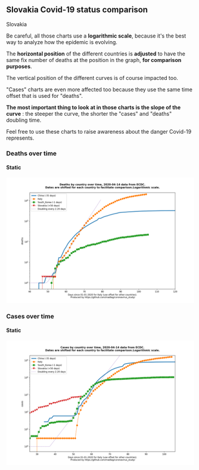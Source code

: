 ## Slovakia Covid-19 status comparison 

Slovakia



Be careful, all those charts use a **logarithmic scale**, because it's the best way to analyze how the epidemic is evolving.
 
The **horizontal position** of the different countries is **adjusted** to have the same fix number of deaths at the position in the graph, **for comparison purposes**.

The vertical position of the different curves is of course impacted too.

"Cases" charts are even more affected too because they use the same time offset that is used for "deaths".

**The most important thing to look at in those charts is the slope of the curve** : the steeper the curve, the shorter the "cases" and "deaths" doubling time.

Feel free to use these charts to raise awareness about the danger Covid-19 represents. 


 
### Deaths over time
 
#### Static
![Slovakia covid-19 deaths static chart](https://raw.githubusercontent.com/madlag/coronavirus_study/master/notebooks/graphs/2020-04-14/countries/Slovakia/2020-04-14_Slovakia_deaths.png "Slovakia covid-19 deaths static chart")   

 
### Cases over time
 
#### Static
![Slovakia covid-19 cases static chart](https://raw.githubusercontent.com/madlag/coronavirus_study/master/notebooks/graphs/2020-04-14/countries/Slovakia/2020-04-14_Slovakia_cases.png "Slovakia covid-19 cases static chart")   

